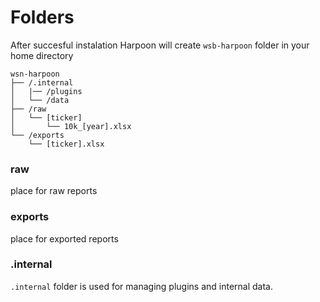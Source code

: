 # Folders
After succesful instalation Harpoon will create `wsb-harpoon` folder in your home directory 


```
wsn-harpoon
├── /.internal
│   |── /plugins  
│   └── /data
├── /raw
│   └── [ticker]
│       └── 10k_[year].xlsx
└── /exports
    └── [ticker].xlsx
```


### raw
place for raw reports

### exports
place for exported reports

### .internal
`.internal` folder is used for managing plugins and internal data.
